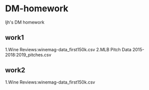 # DM-homework
ljh's DM homework
## work1
1.Wine Reviews:winemag-data_first150k.csv
2.MLB Pitch Data 2015-2018:2019_pitches.csv
## work2
1.Wine Reviews:winemag-data_first150k.csv
